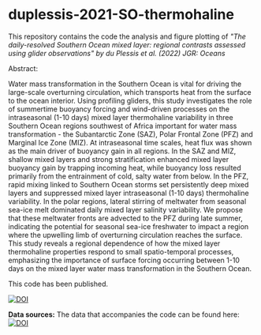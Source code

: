 # duplessis-2021-SO-thermohaline
This repository contains the code the analysis and figure plotting of *"The daily-resolved Southern Ocean mixed layer: regional contrasts assessed using glider observations" by du Plessis et al. (2022) JGR: Oceans*

Abstract:

Water mass transformation in the Southern Ocean is vital for driving the large-scale overturning circulation, which transports heat from the surface to the ocean interior. Using profiling gliders, this study investigates the role of summertime buoyancy forcing and wind-driven processes on the intraseasonal (1-10 days) mixed layer thermohaline variability in three Southern Ocean regions southwest of Africa important for water mass transformation - the Subantarctic Zone (SAZ), Polar Frontal Zone (PFZ) and Marginal Ice Zone (MIZ). At intraseasonal time scales, heat flux was shown as the main driver of buoyancy gain in all regions. In the SAZ and MIZ, shallow mixed layers and strong stratification enhanced mixed layer buoyancy gain by trapping incoming heat, while buoyancy loss resulted primarily from the entrainment of cold, salty water from below. In the PFZ, rapid mixing linked to Southern Ocean storms set persistently deep mixed layers and suppressed mixed layer intraseasonal (1-10 days) thermohaline variability. In the polar regions, lateral stirring of meltwater from seasonal sea-ice melt dominated daily mixed layer salinity variability. We propose that these meltwater fronts are advected to the PFZ during late summer, indicating the potential for seasonal sea-ice freshwater to impact a region where the upwelling limb of overturning circulation reaches the surface. This study reveals a regional dependence of how the mixed layer thermohaline properties respond to small spatio-temporal processes, emphasizing the importance of surface forcing occurring between 1-10 days on the mixed layer water mass transformation in the Southern Ocean.

This code has been published. 

[![DOI](https://zenodo.org/badge/DOI/10.5281/zenodo.5076119.svg)](https://doi.org/10.5281/zenodo.5076119)

**Data sources:** The data that accompanies the code can be found here: [![DOI](https://zenodo.org/badge/DOI/10.5281/zenodo.5079763.svg)](https://doi.org/10.5281/zenodo.5079763)


